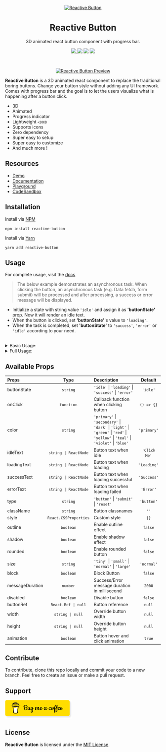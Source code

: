 <p align="center">
  <a href="https://arifszn.github.io/reactive-button" target="_blank">
    <img 
      src="https://arifszn.github.io/reactive-button/img/logo/logo.png"
      alt="Reactive Button"
      title="Reactive Button"
      width="80"
    />
  </a>
</p>

<h1 align="center">Reactive Button</h1>
<p align="center">3D animated react button component with progress bar.</p>

<p align="center">
  <a href="https://www.npmjs.com/package/reactive-button">
    <img src="https://img.shields.io/npm/v/reactive-button"/>
  </a>
  <img src="https://img.shields.io/bundlephobia/min/reactive-button"/>
  <img src="https://arifszn.github.io/reactive-button/img/dependencies.svg"/>
  <a href="https://github.com/arifszn/reactive-button/blob/main/LICENSE">
    <img src="https://img.shields.io/github/license/arifszn/reactive-button"/>
  </a>
</p>

<br/>

<p align="center">
  <a href="https://arifszn.github.io/reactive-button" target="_blank">
    <img src="https://arifszn.github.io/reactive-button/img/preview.gif" alt="Reactive Button Preview" title="Reactive Button Preview">
  </a>
</p>

**Reactive Button** is a 3D animated react component to replace the traditional boring buttons. Change your button style without adding any UI framework. Comes with progress bar and the goal is to let the users visualize what is happening after a button click.

- 3D
- Animated
- Progress indicator
- Lightweight <small>`<20KB`</small>
- Supports icons
- Zero dependency
- Super easy to setup
- Super easy to customize
- And much more !

## Resources

- [Demo](https://arifszn.github.io/reactive-button)
- [Documentation](https://arifszn.github.io/reactive-button/docs)
- [Playground](https://arifszn.github.io/reactive-button/docs/playground)
- [CodeSandbox](https://codesandbox.io/s/reactive-button-lvpeb)

## Installation

Install via <a href="https://www.npmjs.com/package/reactive-button">NPM</a>

```
npm install reactive-button
```

Install via <a href="https://yarnpkg.com/package/reactive-button">Yarn</a>

```
yarn add reactive-button
```

## Usage

For complete usage, visit the <a href="https://arifszn.github.io/reactive-button/docs/usage">docs</a>.

> The below example demonstrates an asynchronous task. When clicking the button, an asynchronous task (e.g. Data fetch, form submit) will be processed and after processing, a success or error message will be displayed.

- Initialize a state with string value `'idle'` and assign it as <strong>'buttonState'</strong> prop. Now it will render an idle text.
- When the button is clicked, set <strong>'buttonState'</strong>'s value to `'loading'`.
- When the task is completed, set <strong>'buttonState'</strong> to `'success'`, `'error'` or `'idle'` according to your need.

<br/>
    
<details>
<summary>Basic Usage:</summary>

```js
import { useState } from "react";
import ReactiveButton from "reactive-button";

function App() {
  const [state, setState] = useState("idle");

  const onClickHandler = () => {
    setState("loading");
    setTimeout(() => {
      setState("success");
    }, 2000);
  };

  return <ReactiveButton buttonState={state} onClick={onClickHandler} />;
}

export default App;
```

</details>

<details>
<summary>Full Usage:</summary>

```js
import { useState } from "react";
import ReactiveButton from "reactive-button";

function App() {
  const [state, setState] = useState("idle");

  const onClickHandler = () => {
    setState("loading");
    setTimeout(() => {
      setState("success");
    }, 2000);
  };

  return (
    <ReactiveButton
      buttonState={state}
      onClick={onClickHandler}
      color={"primary"}
      idleText={"Button"}
      loadingText={"Loading"}
      successText={"Success"}
      errorText={"Error"}
      type={"button"}
      className={"class1 class2"}
      style={{ borderRadius: "5px" }}
      outline={false}
      shadow={false}
      rounded={false}
      size={"normal"}
      block={false}
      messageDuration={2000}
      disabled={false}
      buttonRef={null}
      width={null}
      height={null}
      animation={true}
    />
  );
}

export default App;
```

</details>

## Available Props

| Props           |         Type          | Description                                                                                                                       |   Default    |
| :-------------- | :-------------------: | :-------------------------------------------------------------------------------------------------------------------------------- | :----------: |
| buttonState     |       `string`        | `'idle'` \| `'loading'` \| `'success'` \| `'error'`                                                                               |   `'idle'`   |
| onClick         |      `function`       | Callback function when clicking button                                                                                            |  `() => {}`  |
| color           |       `string`        | `'primary'` \| `'secondary'` \| `'dark'` \| `'light'` \| `'green'` \| `'red'` \| `'yellow'` \| `'teal'` \| `'violet'` \| `'blue'` | `'primary'`  |
| idleText        | `string \| ReactNode` | Button text when idle                                                                                                             | `'Click Me'` |
| loadingText     | `string \| ReactNode` | Button text when loading                                                                                                          | `'Loading'`  |
| successText     | `string \| ReactNode` | Button text when loading successful                                                                                               | `'Success'`  |
| errorText       | `string \| ReactNode` | Button text when loading failed                                                                                                   |  `'Error'`   |
| type            |       `string`        | `'button'` \| `'submit'` \| `'reset'`                                                                                             |  `'button'`  |
| className       |       `string`        | Button classnames                                                                                                                 |     `''`     |
| style           | `React.CSSProperties` | Custom style                                                                                                                      |     `{}`     |
| outline         |       `boolean`       | Enable outline effect                                                                                                             |   `false`    |
| shadow          |       `boolean`       | Enable shadow effect                                                                                                              |   `false`    |
| rounded         |       `boolean`       | Enable rounded button                                                                                                             |   `false`    |
| size            |       `string`        | `'tiny'` \| `'small'` \| `'normal'` \| `'large'`                                                                                  |  `'normal'`  |
| block           |       `boolean`       | Block Button                                                                                                                      |   `false`    |
| messageDuration |       `number`        | Success/Error message duration in millisecond                                                                                     |    `2000`    |
| disabled        |       `boolean`       | Disable button                                                                                                                    |   `false`    |
| buttonRef       |  `React.Ref \| null`  | Button reference                                                                                                                  |    `null`    |
| width           |   `string \| null`    | Override button width                                                                                                             |    `null`    |
| height          |   `string \| null`    | Override button height                                                                                                            |    `null`    |
| animation       |       `boolean`       | Button hover and click animation                                                                                                  |    `true`    |

## Contribute

To contribute, clone this repo locally and commit your code to a new branch. Feel free to create an issue or make a pull request.

## Support

<a href="https://www.buymeacoffee.com/arifszn" target="_blank">
  <img src="https://raw.githubusercontent.com/arifszn/arifszn/main/assets/bmc-button.png" alt="Buy Me A Coffee" style="height: 60px !important;width: 217px !important;" >
</a>

## License

**Reactive Button** is licensed under the [MIT License](https://github.com/arifszn/reactive-button/blob/main/LICENSE).
